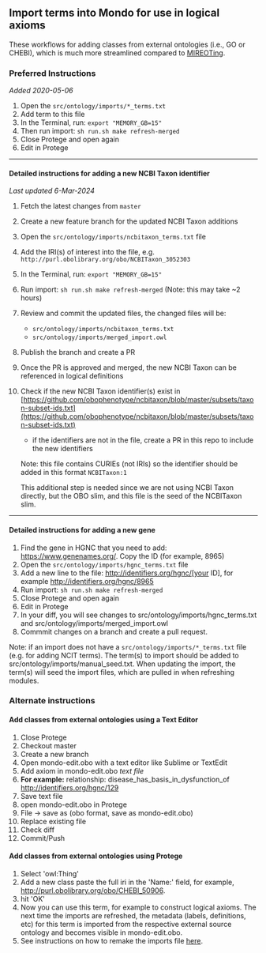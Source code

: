## Import terms into Mondo for use in logical axioms

These workflows for adding classes from external ontologies (i.e., GO or CHEBI), which is much more streamlined compared to [MIREOTing](https://github.com/obophenotype/human-phenotype-ontology/wiki/Editor-Guide#mireoting).

### Preferred Instructions

_Added 2020-05-06_

1. Open the `src/ontology/imports/*_terms.txt`
2. Add term to this file
3. In the Terminal, run: `export "MEMORY_GB=15"`
4. Then run import: `sh run.sh make refresh-merged`
4. Close Protege and open again
5. Edit in Protege

---
#### Detailed instructions for adding a new NCBI Taxon identifier 

_Last updated 6-Mar-2024_

1. Fetch the latest changes from `master`
1. Create a new feature branch for the updated NCBI Taxon additions
1. Open the `src/ontology/imports/ncbitaxon_terms.txt` file
1. Add the IRI(s) of interest into the file, e.g. `http://purl.obolibrary.org/obo/NCBITaxon_3052303`
1. In the Terminal, run: `export "MEMORY_GB=15"`
1. Run import: `sh run.sh make refresh-merged` (Note: this may take ~2 hours)
1. Review and commit the updated files, the changed files will be:
    - `src/ontology/imports/ncbitaxon_terms.txt`
    - `src/ontology/imports/merged_import.owl`
1. Publish the branch and create a PR
1. Once the PR is approved and merged, the new NCBI Taxon can be referenced in logical definitions
1. Check if the new NCBI Taxon identifier(s) exist in [https://github.com/obophenotype/ncbitaxon/blob/master/subsets/taxon-subset-ids.txt](https://github.com/obophenotype/ncbitaxon/blob/master/subsets/taxon-subset-ids.txt)
    - if the identifiers are not in the file, create a PR in this repo to include the new identifiers

    Note: this file contains CURIEs (not IRIs) so the identifier should be added in this format `NCBITaxon:1`

    This additional step is needed since we are not using NCBI Taxon directly, but the OBO slim, and this file is the seed of the NCBITaxon slim.
 
---
#### Detailed instructions for adding a new gene

1. Find the gene in HGNC that you need to add:
https://www.genenames.org/. Copy the ID (for example, 8965)
2. Open the `src/ontology/imports/hgnc_terms.txt` file
3. Add a new line to the file: http://identifiers.org/hgnc/[your ID], for example http://identifiers.org/hgnc/8965
5. Run import:
`sh run.sh make refresh-merged`
4. Close Protege and open again
5. Edit in Protege
6. In your diff, you will see changes to src/ontology/imports/hgnc_terms.txt and src/ontology/imports/merged_import.owl
7. Commmit changes on a branch and create a pull request.

Note: if an import does not have a `src/ontology/imports/*_terms.txt` file (e.g. for adding NCIT terms). The term(s) to import should be added to src/ontology/imports/manual_seed.txt.  When updating the import, the term(s) will seed the import files, which are pulled in when refreshing modules.

### Alternate instructions

#### Add classes from external ontologies using a Text Editor

1. Close Protege
1. Checkout master
1. Create a new branch
1. Open mondo-edit.obo with a text editor like Sublime or TextEdit
1. Add axiom in mondo-edit.obo *text file*
1. **For example:**  relationship: disease_has_basis_in_dysfunction_of http://identifiers.org/hgnc/129
1. Save text file
1. open mondo-edit.obo in Protege
1. File -> save as (obo format, save as mondo-edit.obo)
1. Replace existing file  
1. Check diff
1. Commit/Push

#### Add classes from external ontologies using Protege

1. Select 'owl:Thing'
1. Add a new class
paste the full iri in the 'Name:' field, for example, http://purl.obolibrary.org/obo/CHEBI_50906.
1. hit 'OK'
1. Now you can use this term, for example to construct logical axioms. The next time the imports are refreshed, the metadata (labels, definitions, etc) for this term is imported from the respective external source ontology and becomes visible in mondo-edit.obo.
1. See instructions on how to remake the imports file [here](../developer-guide/imports.md).


